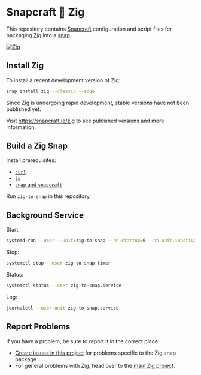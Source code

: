 # Snapcraft 💞 Zig

This repository contains [Snapcraft][1] configuration and script files for packaging [Zig][2] into a [snap][3].

[![Zig](https://snapcraft.io/zig/badge.svg)](https://snapcraft.io/zig)

[1]: https://snapcraft.io
[2]: https://ziglang.org
[3]: https://en.wikipedia.org/wiki/Snap_(package_manager)

## Install Zig

To install a recent development version of Zig:

```sh
snap install zig --classic --edge
```

Since Zig is undergoing rapid development, stable versions have not been published yet.

Visit https://snapcraft.io/zig to see published versions and more information.

## Build a Zig Snap

Install prerequisites:

- [`curl`](https://curl.se)
- [`jq`](https://stedolan.github.io/jq)
- [`snap` and `snapcraft`](https://snapcraft.io)

Run `zig-to-snap` in this repository.

## Background Service

Start:

```sh
systemd-run --user --unit=zig-to-snap --on-startup=0 --on-unit-inactive=5min $PWD/zig-to-snap master edge
```

Stop:

```sh
systemctl stop --user zig-to-snap.timer
```

Status:

```sh
systemctl status --user zig-to-snap.service
```

Log:

```sh
journalctl --user-unit zig-to-snap.service
```

## Report Problems

If you have a problem, be sure to report it in the correct place:

- [Create issues in this project][4] for problems specific to the Zig snap package.
- For general problems with Zig, head over to the [main Zig project][5].

[4]: https://github.com/jayschwa/snapcraft-zig/issues
[5]: https://github.com/ziglang/zig/issues

